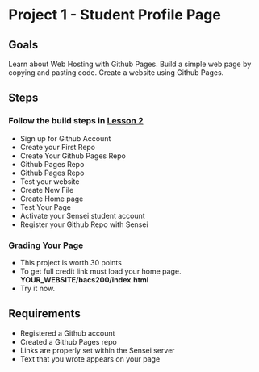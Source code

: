 # Project 1 - Student Profile Page

## Goals

Learn about Web Hosting with Github Pages.
Build a simple web page by copying and pasting code.
Create a website using Github Pages.



## Steps

### Follow the build steps in <a target="_blank" href="/course/bacs200/lesson/02">Lesson 2</a>
* Sign up for Github Account
* Create your First Repo
* Create Your Github Pages Repo
* Github Pages Repo
* Github Pages Repo
* Test your website
* Create New File
* Create Home page
* Test Your Page
* Activate your Sensei student account 
* Register your Github Repo with Sensei


### Grading Your Page 
* This project is worth 30 points
* To get full credit link must load your home page. **YOUR_WEBSITE/bacs200/index.html**  
* Try it now.


## Requirements

* Registered a Github account
* Created a Github Pages repo
* Links are properly set within the Sensei server
* Text that you wrote appears on your page


